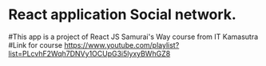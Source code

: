 # React application Social network.
#This app is a project of React JS Samurai's Way  course from IT Kamasutra 
#Link for course https://www.youtube.com/playlist?list=PLcvhF2Wqh7DNVy1OCUpG3i5lyxyBWhGZ8
